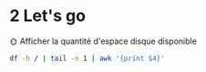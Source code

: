 # 2 Let's go    
    
🌞 Afficher la quantité d'espace disque disponible


```bash
df -h / | tail -n 1 | awk '{print $4}'
```